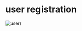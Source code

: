 # user registration
 
![user)](https://user-images.githubusercontent.com/86489781/161061608-039e1f24-581d-424b-a490-5e6c0862828b.png)

